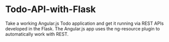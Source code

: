 # Todo-API-with-Flask
Take a working Angular.js Todo application and get it running via REST APIs developed in the Flask. The Angular.js app uses the ng-resource plugin to automatically work with REST.
